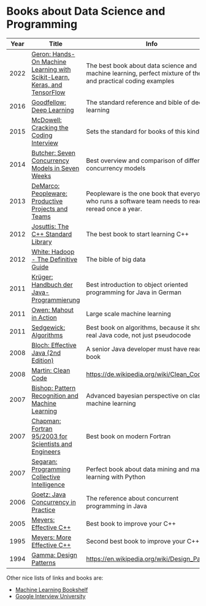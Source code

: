 #  Books about Data Science and Programming

 Year | Title | Info 
------|-------|------
2022  | [Geron: Hands-On Machine Learning with Scikit-Learn, Keras, and TensorFlow](https://www.amazon.de/Hands-Machine-Learning-Scikit-Learn-TensorFlow-dp-1098125975/dp/1098125975?tag=maierandi-21) | The best book about data science and machine learning, perfect mixture of theory and practical coding examples
2016  | [Goodfellow: Deep Learning](https://www.amazon.de/-/en/Ian-Goodfellow/dp/0262035618?tag=maierandi-21) | The standard reference and bible of deep learning
2015  | [McDowell: Cracking the Coding Interview](https://www.amazon.de/Cracking-Coding-Interview-6th-Programming/dp/0984782850/?tag=maierandi-21) | Sets the standard for books of this kind
2014  | [Butcher: Seven Concurrency Models in Seven Weeks](https://www.amazon.de/Seven-Concurrency-Models-Weeks-Programmers/dp/1937785653/?tag=maierandi-21) | Best overview and comparison of different concurrency models
2013  | [DeMarco: Peopleware: Productive Projects and Teams ](https://www.amazon.de/Peopleware-Productive-Projects-Teams-3rd/dp/0321934113/?tag=maierandi-21) | Peopleware is the one book that everyone who runs a software team needs to read and reread once a year.
2012  | [Josuttis: The C++ Standard Library](https://www.amazon.de/Standard-Library-Tutorial-Reference/dp/0321623215/?tag=maierandi-21) | The best book to start learning C++
2012  | [White: Hadoop - The Definitive Guide](https://www.amazon.de/Hadoop-Definitive-Guide-Tom-White/dp/1491901632/?tag=maierandi-21) | The bible of big data
2011  | [Krüger: Handbuch der Java-Programmierung](https://www.amazon.de/Handbuch-Java-Programmierung-HTML-Version-Standard-Programmers/dp/3827327512/?tag=maierandi-21) | Best introduction to object oriented programming for Java in German
2011  | [Owen: Mahout in Action](https://www.amazon.de/Mahout-Action-Sean-Owen/dp/1935182684/?tag=maierandi-21) | Large scale machine learning
2011  | [Sedgewick: Algorithms](https://www.amazon.de/Algorithms-Robert-Sedgewick/dp/032157351X/?tag=maierandi-21) | Best book on algorithms, because it shows real Java code, not just pseudocode
2008  | [Bloch: Effective Java (2nd Edition)](https://www.amazon.de/Effective-Java-2nd-Programming-Language/dp/0321356683/?tag=maierandi-21) | A senior Java developer must have read this book
2008  | [Martin: Clean Code](https://www.amazon.de/Clean-Code-Handbook-Software-Craftsmanship/dp/0132350882/?tag=maierandi-21) | https://de.wikipedia.org/wiki/Clean_Code
2007  | [Bishop: Pattern Recognition and Machine Learning](https://www.amazon.de/-/en/Christopher-M-Bishop/dp/0387310738?tag=maierandi-21) | Advanced bayesian perspective on classical machine learning
2007  | [Chapman: Fortran 95/2003 for Scientists and Engineers](https://www.amazon.de/Fortran-95-2003-Scientists-Engineers/dp/0073191574/?tag=maierandi-21) | Best book on modern Fortran
2007  | [Segaran: Programming Collective Intelligence](https://www.amazon.de/Programming-Collective-Intelligence-published-September/dp/B01M0ZDFPI/?tag=maierandi-21) | Perfect book about data mining and machine learning with Python
2006  | [Goetz: Java Concurrency in Practice](https://www.amazon.de/Java-Concurrency-Practice-Brian-Goetz/dp/0321349601/?tag=maierandi-21) | The reference about concurrent programming in Java
2005  | [Meyers: Effective C++](https://www.amazon.de/Effective-Specific-Addison-Wesley-Professional-Computing/dp/0321334876/?tag=maierandi-21) | Best book to improve your C++
1995  | [Meyers: More Effective C++](https://www.amazon.de/More-Effective-Improve-Programs-Designs/dp/020163371X/?tag=maierandi-21) | Second best book to improve your C++
1994  | [Gamma: Design Patterns](https://www.amazon.de/Patterns-Elements-Reusable-Object-Oriented-Software/dp/0201633612/?tag=maierandi-21) | https://en.wikipedia.org/wiki/Design_Patterns

Other nice lists of links and books are:

- [Machine Learning Bookshelf](http://ghyslain.me/bookshelf)
- [Google Interview University](https://github.com/jwasham/google-interview-university)

